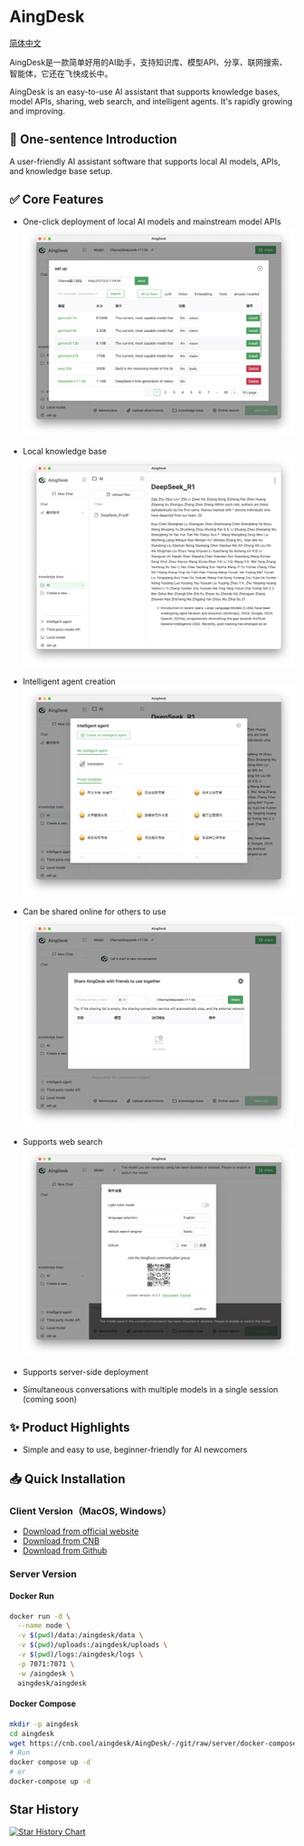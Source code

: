 # AingDesk

[简体中文](README.zh_cn.md)  

AingDesk是一款简单好用的AI助手，支持知识库、模型API、分享、联网搜索、智能体，它还在飞快成长中。

AingDesk is an easy-to-use AI assistant that supports knowledge bases, model APIs, sharing, web search, and intelligent agents. It's rapidly growing and improving.

## 🚀 One-sentence Introduction  

A user-friendly AI assistant software that supports local AI models, APIs, and knowledge base setup.

## ✅ Core Features  

- One-click deployment of local AI models and mainstream model APIs
![Local model](.github/assets/img/1_en.png)
- Local knowledge base
![Knowledge base](.github/assets/img/3_en.png)
- Intelligent agent creation
![Intelligent agent](.github/assets/img/4_en.png)
  
- Can be shared online for others to use
![Sharing](.github/assets/img/5_en.png)

- Supports web search
![Web search](.github/assets/img/6_en.png)

- Supports server-side deployment 
- Simultaneous conversations with multiple models in a single session (coming soon)  

## ✨ Product Highlights  
- Simple and easy to use, beginner-friendly for AI newcomers  

## 📥 Quick Installation

### Client Version（MacOS, Windows） 

- [Download from official website](https://www.aingdesk.com/)   
- [Download from CNB](https://cnb.cool/aingdesk/AingDesk/-/releases/)  
- [Download from Github](https://github.com/aingdesk/AingDesk/releases)  

### Server Version

#### Docker Run
```bash 
docker run -d \
  --name node \
  -v $(pwd)/data:/aingdesk/data \
  -v $(pwd)/uploads:/aingdesk/uploads \
  -v $(pwd)/logs:/aingdesk/logs \
  -p 7071:7071 \
  -w /aingdesk \
  aingdesk/aingdesk
```

#### Docker Compose
```bash
mkdir -p aingdesk
cd aingdesk
wget https://cnb.cool/aingdesk/AingDesk/-/git/raw/server/docker-compose.yml
# Run
docker compose up -d
# or
docker-compose up -d
``` 

## Star History

[![Star History Chart](https://api.star-history.com/svg?repos=aingdesk/aingdesk&type=Date)](https://www.star-history.com/#aingdesk/aingdesk&Date)